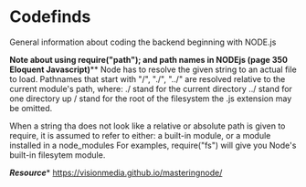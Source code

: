 # Codefinds
General information about coding the backend beginning with NODE.js

******Note about using require("path"); and path names in NODEjs (page 350 Eloquent Javascript)********
Node has to resolve the given string to an actual file to load. Pathnames that start with "/", "./", "../" are resolved relative to the current module's path, where:
./ stand for the current directory
../ stand for one directory up
/ stand for the root of the filesystem
the .js extension may be omitted.

When a string tha does not look like a relative or absolute path is given to require, it is assumed to refer to either:
a built-in module, or 
a module installed in a node_modules
For examples, require("fs") will give you Node's built-in filesytem module.

*******Resource********
https://visionmedia.github.io/masteringnode/


